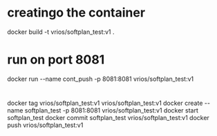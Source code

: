 # creatingo the container
docker build -t vrios/softplan_test:v1 .

# run on port 8081
docker run --name cont_push -p 8081:8081 vrios/softplan_test:v1

# 
docker tag vrios/softplan_test:v1 vrios/softplan_test:v1
docker create --name softplan_test -p 8081:8081 vrios/softplan_test:v1
docker start softplan_test
docker commit softplan_test vrios/softplan_test:v1
docker push vrios/softplan_test:v1

